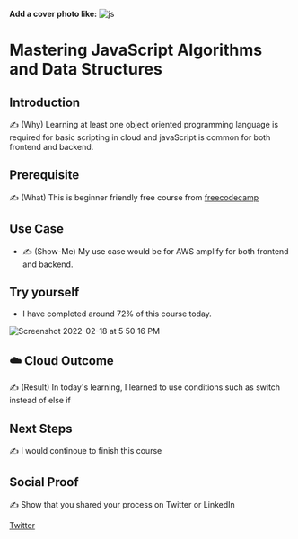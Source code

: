 **Add a cover photo like:**
![js](https://user-images.githubusercontent.com/16112411/154101914-db5a81d0-1d28-4165-b843-ed51709ef30b.png)
# Mastering JavaScript Algorithms and Data Structures

## Introduction

✍️ (Why) Learning at least one object oriented programming language is required for basic scripting in cloud and javaScript is common for both frontend and backend. 

## Prerequisite

✍️ (What) This is beginner friendly free course from [freecodecamp](https://www.freecodecamp.org/learn/javascript-algorithms-and-data-structures/)

## Use Case

- ✍️ (Show-Me) My use case would be for AWS amplify for both frontend and backend. 

## Try yourself
 - I have completed around 72% of this course today.
 
![Screenshot 2022-02-18 at 5 50 16 PM](https://user-images.githubusercontent.com/16112411/154771653-3df03094-377f-48bd-8593-008be3a1774d.png)

 

## ☁️ Cloud Outcome

✍️ (Result) In today's learning, I learned to use conditions such as switch instead of else if
## Next Steps

✍️ I would continoue to finish this course

## Social Proof

✍️ Show that you shared your process on Twitter or LinkedIn

[Twitter]()
